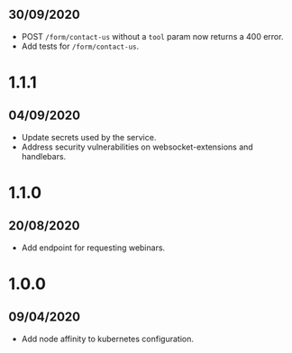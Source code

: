 ## 30/09/2020

- POST `/form/contact-us` without a `tool` param now returns a 400 error.
- Add tests for `/form/contact-us`. 

# 1.1.1

## 04/09/2020

- Update secrets used by the service.
- Address security vulnerabilities on websocket-extensions and handlebars.

# 1.1.0

## 20/08/2020

- Add endpoint for requesting webinars.

# 1.0.0

## 09/04/2020

- Add node affinity to kubernetes configuration.
